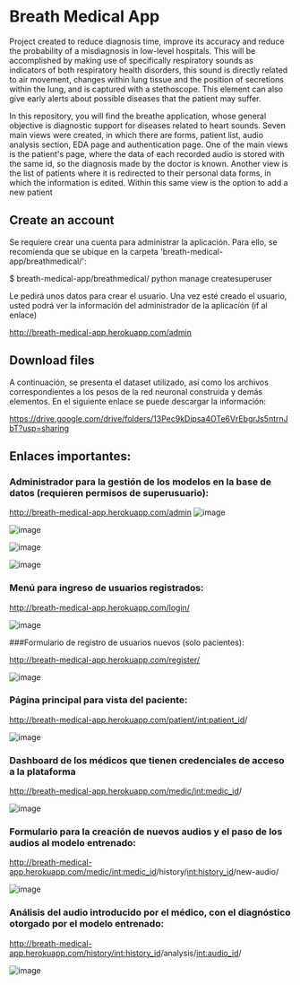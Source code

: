 # Breath Medical App

Project created to reduce diagnosis time, improve its accuracy and reduce the probability of a misdiagnosis in low-level hospitals. This  will be accomplished by making use of specifically respiratory sounds as indicators of both respiratory health disorders, this sound  is directly related to air movement, changes within lung tissue and the position of secretions within the lung, and is captured with a stethoscope. This element can also give early  alerts about possible diseases that the patient may suffer.

In this repository, you will find the breathe application, whose general objective is diagnostic support for diseases related to heart sounds. Seven main views were created, in which there are forms, patient list, audio analysis section, EDA page and authentication page. 
One of the main views is the patient's page, where the data of each recorded audio is stored with the same id, so the diagnosis made by the doctor is known. Another view is the list of patients where it is redirected to their personal data forms, in which the information is edited. Within this same view is the option to add a new patient

## Create an account

Se requiere crear una cuenta para administrar la aplicación. Para ello, se recomienda que se ubique en la carpeta 'breath-medical-app/breathmedical/':

$ breath-medical-app/breathmedical/ python manage createsuperuser

Le pedirá unos datos para crear el usuario. Una vez esté creado el usuario, usted podrá ver la información del administrador de la aplicación (if al enlace)

http://breath-medical-app.herokuapp.com/admin 

## Download files

A continuación, se presenta el dataset utilizado, así como los archivos correspondientes a los pesos de la red neuronal construida y demás elementos. En el siguiente enlace se puede descargar la información:

https://drive.google.com/drive/folders/13Pec9kDipsa4OTe6VrEbgrJs5ntrnJbT?usp=sharing


## Enlaces importantes:

### Administrador para la gestión de los modelos en la base de datos (requieren permisos de superusuario):

http://breath-medical-app.herokuapp.com/admin
![image](https://user-images.githubusercontent.com/22754704/177916130-49044369-8321-4994-a235-d3b0e58ac637.png)

![image](https://user-images.githubusercontent.com/22754704/177916180-7448ee98-5096-4dd9-9a92-514ce149d094.png)

![image](https://user-images.githubusercontent.com/22754704/177916206-1d3d50aa-4a33-4cff-ab26-5373b73627c8.png)

![image](https://user-images.githubusercontent.com/22754704/177916237-457aa9bd-33f6-43cb-890f-2a8f1e0cbdcc.png)


### Menú para ingreso de usuarios registrados:

http://breath-medical-app.herokuapp.com/login/

![image](https://user-images.githubusercontent.com/22754704/177916686-f97dc942-2907-4de6-bf94-aa8daa6e400e.png)


###Formulario de registro de usuarios nuevos (solo pacientes):

http://breath-medical-app.herokuapp.com/register/

![image](https://user-images.githubusercontent.com/22754704/177916697-64bdccca-3062-459e-aa98-c3cd5321206a.png)


### Página principal para vista del paciente:

http://breath-medical-app.herokuapp.com/patient/<int:patient_id>/

![image](https://user-images.githubusercontent.com/22754704/177916056-19e028cf-f248-4048-8e0b-b7707642dc7e.png)


### Dashboard de los médicos que tienen credenciales de acceso a la plataforma

http://breath-medical-app.herokuapp.com/medic/<int:medic_id>/

![image](https://user-images.githubusercontent.com/22754704/177916359-0a3a5032-a550-4077-a634-0e6c2ea62bfc.png)


### Formulario para la creación de nuevos audios y el paso de los audios al modelo entrenado:

http://breath-medical-app.herokuapp.com/medic/<int:medic_id>/history/<int:history_id>/new-audio/

![image](https://user-images.githubusercontent.com/22754704/177916471-0087a888-1361-4186-9c81-8a9c43925ce3.png)


### Análisis del audio introducido por el médico, con el diagnóstico otorgado por el modelo entrenado:

http://breath-medical-app.herokuapp.com/history/<int:history_id>/analysis/<int:audio_id>/

![image](https://user-images.githubusercontent.com/22754704/177916546-a1c78c63-fa10-4f02-a65c-3d970b5ac8f5.png)

